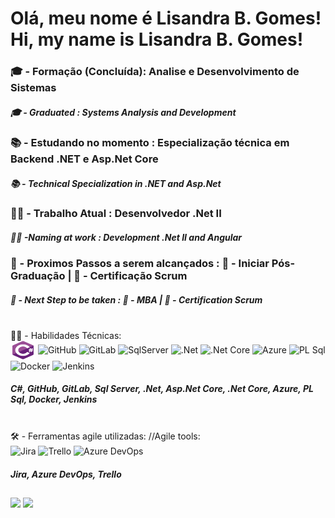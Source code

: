 # Olá, meu nome é Lisandra B. Gomes! Hi, my name is Lisandra B. Gomes!

   ### 🎓 - Formação (Concluída): Analise e Desenvolvimento de Sistemas 
   <h5>🎓 - Graduated : Systems Analysis and Development</h5> 

   ### 📚 - Estudando no momento : Especialização técnica em Backend .NET e Asp.Net Core   
   <h5>📚 - Technical Specialization in .NET and Asp.Net</h5>  

   ### 👩‍💻 - Trabalho Atual : Desenvolvedor .Net II
   <h5>👩‍💻 -Naming at work : Development .Net II and Angular</h5> 

   ### 🚀 - Proximos Passos a serem alcançados : 🧩 - Iniciar Pós-Graduação | 📜 - Certificação Scrum </br>
   <h5>🚀 - Next Step to be taken : 🧩 - MBA | 📜 - Certification Scrum</h5> 

<div style="display: inline_block"><br>             
🤹‍♀️ - Habilidades Técnicas: </br>
  <img align="center" alt="C#" height="30" width="40" name="C#"
    src="https://raw.githubusercontent.com/devicons/devicon/master/icons/csharp/csharp-original.svg">
  <img align="center" alt="GitHub" height="30" width="40" name="Git"
    src="https://cdn.jsdelivr.net/gh/devicons/devicon/icons/git/git-plain-wordmark.svg" />
   <img align="center" alt="GitLab" height="30" width="40" name="GitLab"
      src="https://cdn.jsdelivr.net/gh/devicons/devicon@latest/icons/gitlab/gitlab-original-wordmark.svg"/>
  <img align="center" alt="SqlServer" height="30" width="40" name="Sql Server"
    src="https://cdn.jsdelivr.net/gh/devicons/devicon/icons/microsoftsqlserver/microsoftsqlserver-plain-wordmark.svg" /> 
  <img align="center" alt=".Net" height="30" width="40" name=".Net and Asp.Net"
    src="https://cdn.jsdelivr.net/gh/devicons/devicon/icons/dot-net/dot-net-plain-wordmark.svg" />
  <img  align="center" alt=".Net Core" height="30" width="40" name=".Net Core and Asp.Net Core"
    src="https://cdn.jsdelivr.net/gh/devicons/devicon/icons/dotnetcore/dotnetcore-original.svg" />
  <img align="center" alt="Azure" height="30" width="40" name="Azure"
    src="https://cdn.jsdelivr.net/gh/devicons/devicon/icons/azure/azure-original-wordmark.svg" />
  <img align="center" alt="PL Sql" height="30" width="40" name="Oracle PL/Sql"
    src="https://cdn.jsdelivr.net/gh/devicons/devicon/icons/oracle/oracle-original.svg" />
  <img align="center" alt="Docker" height="30" width="40" name="Docker"
    src="https://cdn.jsdelivr.net/gh/devicons/devicon/icons/docker/docker-original-wordmark.svg" />
   <img align="center" alt="Jenkins" height="30" width="40" name="Jenkins"
    src="https://cdn.jsdelivr.net/gh/devicons/devicon@latest/icons/jenkins/jenkins-original.svg" />
   <h5>C#, GitHub, GitLab, Sql Server, .Net, Asp.Net Core, .Net Core, Azure, PL Sql, Docker, Jenkins</h5>
</div>

</br>

<div>
🛠 - Ferramentas agile utilizadas: //Agile tools: </br>
  <img align="center" alt="Jira" height="30" width="40" name="Jira"
     src="https://cdn.jsdelivr.net/gh/devicons/devicon/icons/jira/jira-original-wordmark.svg" />
  <img align="center" alt="Trello" height="30" width="40" name="Trello"
     src="https://cdn.jsdelivr.net/gh/devicons/devicon/icons/trello/trello-plain-wordmark.svg" />    
   <img align="center" alt="Azure DevOps" height="30" width="40" name="Azure DevOps"
      src="https://code.benco.io/icon-collection/azure-icons/Azure-DevOps.svg"/>
   <h5>Jira, Azure DevOps, Trello</h5>
</div>

  ##

  <div> 
  <a href = "mailto:lisandragomes53@gmail.com"><img src="https://img.shields.io/badge/-Gmail-%23333?style=for-the-badge&logo=gmail&logoColor=white" target="_blank"></a>
  <a href="https://www.linkedin.com/in/lisandra-gomes-877285111/" target="_blank"><img src="https://img.shields.io/badge/-LinkedIn-%230077B5?style=for-the-badge&logo=linkedin&logoColor=white" target="_blank"></a>   
</div>
